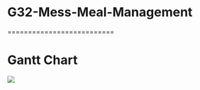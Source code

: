 # G32-Mess-Meal-Management
==========================

Gantt Chart
============

![](images/Mess-Meal-Management-page-001.jpg)
